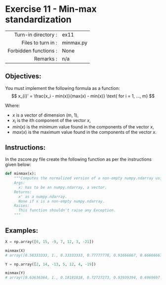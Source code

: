 # Exercise 11 - Min-max standardization

|                         |                    |
| -----------------------:| ------------------ |
|   Turn-in directory :   |  ex11              |
|   Files to turn in :    |  minmax.py         |
|   Forbidden functions : |  None              |
|   Remarks :             |  n/a               |

## Objectives:

You must implement the following formula as a function:  
$$
x_{i}' = \frac{x_i - min(x)}{max(x) - min(x)} \text{ for i = 1, ..., m}
$$

Where:
- $x$ is a vector of dimension (m, 1),
- $x_i$ is the ith component of the vector $x$,
- $min(x)$ is the minimum value found in the components of the vector $x$,
- $max(x)$ is the maximum value found in the components of the vector $x$.


## Instructions:

In the zscore.py file create the following function as per the instructions given below:
```python
def minmax(x):
    """Computes the normalized version of a non-empty numpy.ndarray using the min-max standardization.
    Args:
      x: has to be an numpy.ndarray, a vector.
    Returns:
      x' as a numpy.ndarray. 
      None if x is a non-empty numpy.ndarray.
    Raises:
      This function shouldn't raise any Exception.
    """
```

## Examples:

```python
X = np.array([0, 15, -9, 7, 12, 3, -21])

minmax(X)
# array([0.58333333, 1., 0.33333333, 0.77777778, 0.91666667, 0.66666667, 0.])

Y = np.array([2, 14, -13, 5, 12, 4, -19])

minmax(Y)
# array([0.63636364, 1., 0.18181818, 0.72727273, 0.93939394, 0.6969697 , 0.])
```
